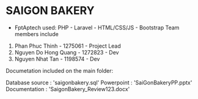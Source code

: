 # SAIGON BAKERY

- FptAptech used: PHP - Laravel - HTML/CSS/JS - Bootstrap Team members include

1. Phan Phuc Thinh - 1275061 - Project Lead
2. Nguyen Do Hong Quang - 1272823 - Dev
3. Nguyen Nhat Tan - 1198574 - Dev

Documetation included on the main folder:

Database source : 'saigonbakery.sql'
Powerpoint : 'SaiGonBakeryPP.pptx'
Documentation : 'SaigonBakery_Review123.docx'
